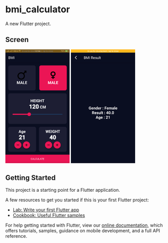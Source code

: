# bmi_calculator

A new Flutter project.

## Screen 

<p>

<img src="assets/caps/imgone.png" alt="drawing" width="200"/> 

<img src="assets/caps/imgtwo.png" alt="drawing" width="200"/>

## Getting Started

This project is a starting point for a Flutter application.

A few resources to get you started if this is your first Flutter project:

- [Lab: Write your first Flutter app](https://flutter.dev/docs/get-started/codelab)
- [Cookbook: Useful Flutter samples](https://flutter.dev/docs/cookbook)

For help getting started with Flutter, view our
[online documentation](https://flutter.dev/docs), which offers tutorials,
samples, guidance on mobile development, and a full API reference.
